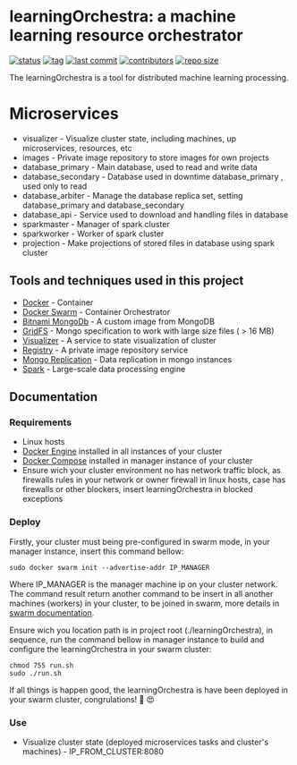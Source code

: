 # learningOrchestra: a machine learning resource orchestrator 

[![status](https://img.shields.io/badge/status-building-yellow.svg)](https://shields.io/)
[![tag](https://img.shields.io/github/v/tag/riibeirogabriel/learningOrchestra)](https://github.com/riibeirogabriel/learningOrchestra/tags)
[![last commit](https://img.shields.io/github/last-commit/riibeirogabriel/learningOrchestra)](https://github.com/riibeirogabriel/learningOrchestra/tags)
[![contributors](https://img.shields.io/github/contributors/riibeirogabriel/learningOrchestra)](https://github.com/riibeirogabriel/learningOrchestra/tags)
[![repo size](https://img.shields.io/github/repo-size/riibeirogabriel/learningOrchestra)](https://github.com/riibeirogabriel/learningOrchestra/tags)

The learningOrchestra is a tool for distributed machine learning processing.

# Microservices

* visualizer - Visualize cluster state, including machines, up microservices, resources, etc
* images - Private image repository to store images for own projects
* database_primary - Main database, used to read and write data
* database_secondary - Database used in downtime database_primary , used only to read
* database_arbiter - Manage the database replica set, setting database_primary and database_secondary
* database_api - Service used to download and handling files in database
* sparkmaster - Manager of spark cluster
* sparkworker - Worker of spark cluster
* projection - Make projections of stored files in database using spark cluster

## Tools and techniques used in this project

* [Docker](https://docs.docker.com/get-started/) - Container 
* [Docker Swarm](https://docs.docker.com/engine/swarm/) - Container Orchestrator 
* [Bitnami MongoDb](https://github.com/bitnami/bitnami-docker-mongodb) - A custom image from MongoDB 
* [GridFS](https://docs.mongodb.com/manual/core/gridfs/) - Mongo specification to work with large size files  ( > 16 MB) 
* [Visualizer](https://hub.docker.com/r/dockersamples/visualizer) - A service to state visualization of cluster 
* [Registry](https://hub.docker.com/_/registry) -  A private image repository service 
* [Mongo Replication](https://docs.mongodb.com/manual/replication/) - Data replication in mongo instances
* [Spark](https://spark.apache.org/) - Large-scale data processing engine

## Documentation

### Requirements

* Linux hosts 
* [Docker Engine](https://docs.docker.com/engine/install/) installed in all instances of your cluster
* [Docker Compose](https://docs.docker.com/compose/install/) installed in manager instance of your cluster
* Ensure wich your cluster environment no has network traffic block, as firewalls rules in your network or owner firewall in linux hosts, case has firewalls or other blockers, insert learningOrchestra in blocked exceptions

### Deploy

Firstly, your cluster must being pre-configured in swarm mode, in your manager instance, insert this command bellow: 
```
sudo docker swarm init --advertise-addr IP_MANAGER
```
Where IP_MANAGER is the manager machine ip on your cluster network. The command result return another command to be insert in all another machines (workers) in your cluster, to be joined in swarm, more details in [swarm documentation](https://docs.docker.com/engine/swarm/swarm-tutorial/create-swarm/).

Ensure wich you location path is in project root (./learningOrchestra), in sequence, run the command bellow in manager instance to build and configure the learningOrchestra in your swarm cluster:
```
chmod 755 run.sh
sudo ./run.sh
```
If all things is happen good, the learningOrchestra is have been deployed in your swarm cluster, congrulations! :clap: :heart_eyes:

### Use
* Visualize cluster state (deployed microservices tasks and cluster's machines) - IP_FROM_CLUSTER:8080


